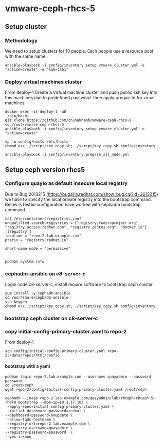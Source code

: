 # vmware-ceph-rhcs-5

## Setup cluster

### Methodology
We need to setup clusters for 10 people. Each people use a resource pool with the same name. 

    ansible-playbook -i config/inventory setup_vmware_cluster.yml -e "action=create" -e "lab=lab1"

### Deploy virtual machines cluster
From deploy-1 
Create a Virtual machine cluster and push public ssh key into this machines due to predefined password
Then apply prequisite for virual machines
    
    docker exec -it deploy-1 -u0
     /bin/bash;
    git clone https://github.com/chuhakhanh/vmware-ceph-rhcs-5
    cd /root/vmware-ceph-rhcs-5
    ansible-playbook -i config/inventory setup_vmware_cluster.yml -e "action=create"
    
    cp -u config/hosts /etc/hosts
    chmod u+x ./script/key_copy.sh; ./script/key_copy.sh config/inventory
    
    ansible-playbook -i config/inventory prepare_all_node.yml

## Setup ceph version rhcs5
### Configure quayio as default insecure local registry 
Due to Bug 2013215 (https://bugzilla.redhat.com/show_bug.cgi?id=2013215) we have to specify the local private registry into the bootstrap command. 
Below is tested configuration have worked with cephadm bootstrap command. 

    cat /etc/containers/registries.conf 
    unqualified-search-registries = ["registry.fedoraproject.org", "registry.access.redhat.com", "registry.centos.org", "docker.io"]
    [[registry]]
    location = "repo-2.lab.example.com"
    prefix = "registry.redhat.io"
    
    short-name-mode = "permissive"


    podman system info
    
### cephadm-ansible on c8-server-c
Login node c8-server-c, install require software to bootstrap ceph cluster
    
    yum install -y cephadm-ansible
    cd /usr/share/cephadm-ansible
    ssh-keygen
    chmod u+x ./script/key_copy.sh; ./script/key_copy.sh config/inventory

### bootstrap ceph cluster on c8-server-c

### copy initial-config-primary-cluster.yaml to repo-2
From deploy-1

    scp config/initial-config-primary-cluster.yaml repo-2:/data/repos/html/config
    
#### bootstrap with a yaml 

    podman login repo-2.lab.example.com --username quayadmin --password password
    cd /root/ceph
    wget repo-2/config/initial-config-primary-cluster.yaml /root/ceph

    cephadm --image repo-2.lab.example.com/quayadmin/lab/rhceph/rhceph-5-rhel8 bootstrap --mon-ip=10.1.17.103 \
    --apply-spec=initial-config-primary-cluster.yaml \
    --initial-dashboard-password=redhat \
    --dashboard-password-noupdate \
    --allow-fqdn-hostname \
    --registry-url=repo-2.lab.example.com \
    --registry-username=quayadmin \
    --registry-password=password  \
    --yes-i-know
